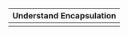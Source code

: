 |                              Understand Encapsulation                |
| :------------------------------------------------------------------------: |
| |
